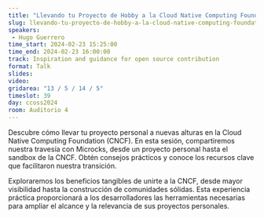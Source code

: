 ```yaml
---
title: "Llevando tu Proyecto de Hobby a la Cloud Native Computing Foundation"
slug: llevando-tu-proyecto-de-hobby-a-la-cloud-native-computing-foundation
speakers:
 - Hugo Guerrero
time_start: 2024-02-23 15:25:00
time_end: 2024-02-23 16:00:00
track: Inspiration and guidance for open source contribution
format: Talk
slides: 
video: 
gridarea: "13 / 5 / 14 / 5"
timeslot: 39
day: ccoss2024
room: Auditorio 4
---
```


Descubre cómo llevar tu proyecto personal a nuevas alturas en la Cloud Native Computing Foundation (CNCF). En esta sesión, compartiremos nuestra travesía con Microcks, desde un proyecto personal hasta el sandbox de la CNCF. Obtén consejos prácticos y conoce los recursos clave que facilitaron nuestra transición.
 
 
 
 Exploraremos los beneficios tangibles de unirte a la CNCF, desde mayor visibilidad hasta la construcción de comunidades sólidas. Esta experiencia práctica proporcionará a los desarrolladores las herramientas necesarias para ampliar el alcance y la relevancia de sus proyectos personales.